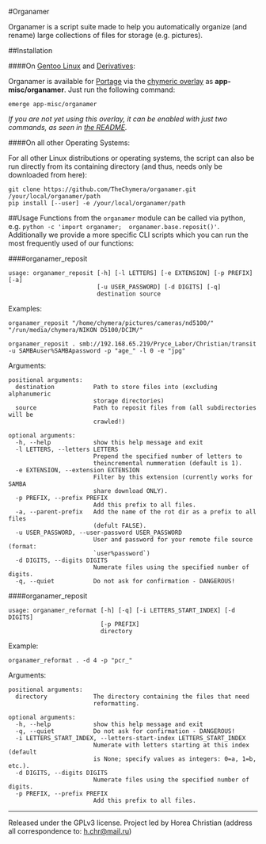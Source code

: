 #Organamer

Organamer is a script suite made to help you automatically organize (and rename) large collections of files for storage (e.g. pictures).

##Installation

####On [Gentoo Linux](http://en.wikipedia.org/wiki/Gentoo_linux) and [Derivatives](http://en.wikipedia.org/wiki/Category:Gentoo_Linux_derivatives):

Organamer is available for [Portage](http://en.wikipedia.org/wiki/Portage_(software)) via the [chymeric overlay](https://github.com/TheChymera/chymeric) as **app-misc/organamer**.
Just run the following command:

```
emerge app-misc/organamer
```

*If you are not yet using this overlay, it can be enabled with just two commands, as seen in [the README](https://github.com/TheChymera/chymeric).*

####On all other Operating Systems:

For all other Linux distributions or operating systems, the script can also be run directly from 
its containing directory (and thus, needs only be downloaded from here):

```
git clone https://github.com/TheChymera/organamer.git /your/local/organamer/path
pip install [--user] -e /your/local/organamer/path
```

##Usage
Functions from the `organamer` module can be called via python, e.g.  `python -c 'import organamer; 
organamer.base.reposit()'`.
Additionally we provide a more specific CLI scripts which you can run the most frequently used of our 
functions:

####organamer_reposit
```
usage: organamer_reposit [-h] [-l LETTERS] [-e EXTENSION] [-p PREFIX] [-a]
                         [-u USER_PASSWORD] [-d DIGITS] [-q]
                         destination source
```

Examples:
```
organamer_reposit "/home/chymera/pictures/cameras/nd5100/" "/run/media/chymera/NIKON D5100/DCIM/"

organamer_reposit . smb://192.168.65.219/Pryce_Labor/Christian/transit -u SAMBAuser%SAMBApassword -p "age_" -l 0 -e "jpg"
```

Arguments:

```
positional arguments:
  destination           Path to store files into (excluding alphanumeric
                        storage directories)
  source                Path to reposit files from (all subdirectories will be
                        crawled!)

optional arguments:
  -h, --help            show this help message and exit
  -l LETTERS, --letters LETTERS
                        Prepend the specified number of letters to
                        theincremental nummeration (default is 1).
  -e EXTENSION, --extension EXTENSION
                        Filter by this extension (currently works for SAMBA
                        share download ONLY).
  -p PREFIX, --prefix PREFIX
                        Add this prefix to all files.
  -a, --parent-prefix   Add the name of the rot dir as a prefix to all files
                        (defult FALSE).
  -u USER_PASSWORD, --user-password USER_PASSWORD
                        User and password for your remote file source (format:
                        `user%password`)
  -d DIGITS, --digits DIGITS
                        Numerate files using the specified number of digits.
  -q, --quiet           Do not ask for confirmation - DANGEROUS!

```


####organamer_reposit
```
usage: organamer_reformat [-h] [-q] [-i LETTERS_START_INDEX] [-d DIGITS]
                          [-p PREFIX]
                          directory
```

Example:
```
organamer_reformat . -d 4 -p "pcr_"
```

Arguments:

```
positional arguments:
  directory             The directory containing the files that need
                        reformatting.

optional arguments:
  -h, --help            show this help message and exit
  -q, --quiet           Do not ask for confirmation - DANGEROUS!
  -i LETTERS_START_INDEX, --letters-start-index LETTERS_START_INDEX
                        Numerate with letters starting at this index (default
                        is None; specify values as integers: 0=a, 1=b, etc.).
  -d DIGITS, --digits DIGITS
                        Numerate files using the specified number of digits.
  -p PREFIX, --prefix PREFIX
                        Add this prefix to all files.
```


---
Released under the GPLv3 license.
Project led by Horea Christian (address all correspondence to: h.chr@mail.ru)
